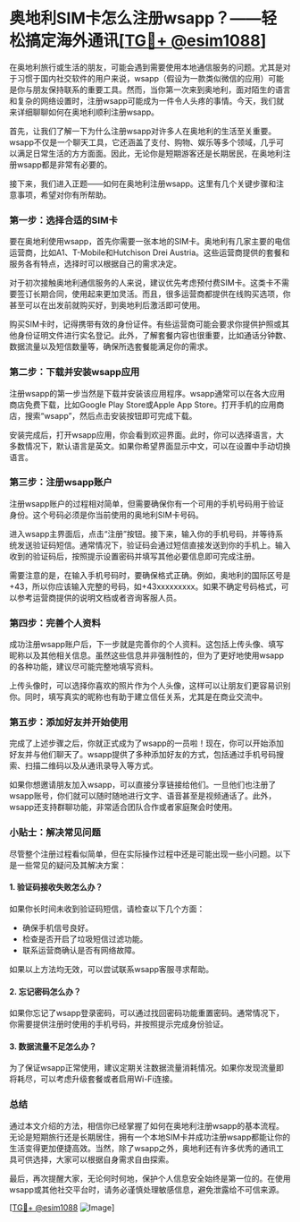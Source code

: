 # 奥地利SIM卡怎么注册wsapp？——轻松搞定海外通讯[[TG💪+ @esim1088](https://t.me/s/esim1088)]

在奥地利旅行或生活的朋友，可能会遇到需要使用本地通信服务的问题。尤其是对于习惯于国内社交软件的用户来说，wsapp（假设为一款类似微信的应用）可能是你与朋友保持联系的重要工具。然而，当你第一次来到奥地利，面对陌生的语言和复杂的网络设置时，注册wsapp可能成为一件令人头疼的事情。今天，我们就来详细聊聊如何在奥地利顺利注册wsapp。

首先，让我们了解一下为什么注册wsapp对许多人在奥地利的生活至关重要。wsapp不仅是一个聊天工具，它还涵盖了支付、购物、娱乐等多个领域，几乎可以满足日常生活的方方面面。因此，无论你是短期游客还是长期居民，在奥地利注册wsapp都是非常有必要的。

接下来，我们进入正题——如何在奥地利注册wsapp。这里有几个关键步骤和注意事项，希望对你有所帮助。

### 第一步：选择合适的SIM卡

要在奥地利使用wsapp，首先你需要一张本地的SIM卡。奥地利有几家主要的电信运营商，比如A1、T-Mobile和Hutchison Drei Austria。这些运营商提供的套餐和服务各有特点，选择时可以根据自己的需求决定。

对于初次接触奥地利通信服务的人来说，建议优先考虑预付费SIM卡。这类卡不需要签订长期合同，使用起来更加灵活。而且，很多运营商都提供在线购买选项，你甚至可以在出发前就购买好，到奥地利后激活即可使用。

购买SIM卡时，记得携带有效的身份证件。有些运营商可能会要求你提供护照或其他身份证明文件进行实名登记。此外，了解套餐内容也很重要，比如通话分钟数、数据流量以及短信数量等，确保所选套餐能满足你的需求。

### 第二步：下载并安装wsapp应用

注册wsapp的第一步当然是下载并安装该应用程序。wsapp通常可以在各大应用商店免费下载，比如Google Play Store或Apple App Store。打开手机的应用商店，搜索“wsapp”，然后点击安装按钮即可完成下载。

安装完成后，打开wsapp应用，你会看到欢迎界面。此时，你可以选择语言，大多数情况下，默认语言是英文。如果你希望界面显示中文，可以在设置中手动切换语言。

### 第三步：注册wsapp账户

注册wsapp账户的过程相对简单，但需要确保你有一个可用的手机号码用于验证身份。这个号码必须是你当前使用的奥地利SIM卡号码。

进入wsapp主界面后，点击“注册”按钮。接下来，输入你的手机号码，并等待系统发送验证码短信。通常情况下，验证码会通过短信直接发送到你的手机上。输入收到的验证码后，按照提示设置密码并填写其他必要信息即可完成注册。

需要注意的是，在输入手机号码时，要确保格式正确。例如，奥地利的国际区号是+43，所以你应该输入完整的号码，如+43xxxxxxxxx。如果不确定号码格式，可以参考运营商提供的说明文档或者咨询客服人员。

### 第四步：完善个人资料

成功注册wsapp账户后，下一步就是完善你的个人资料。这包括上传头像、填写昵称以及其他相关信息。虽然这些信息并非强制性的，但为了更好地使用wsapp的各种功能，建议尽可能完整地填写资料。

上传头像时，可以选择你喜欢的照片作为个人头像，这样可以让朋友们更容易识别你。同时，填写真实的昵称也有助于建立信任关系，尤其是在商业交流中。

### 第五步：添加好友并开始使用

完成了上述步骤之后，你就正式成为了wsapp的一员啦！现在，你可以开始添加好友并与他们聊天了。wsapp提供了多种添加好友的方式，包括通过手机号码搜索、扫描二维码以及从通讯录导入等方式。

如果你想邀请朋友加入wsapp，可以直接分享链接给他们。一旦他们也注册了wsapp账号，你们就可以随时随地进行文字、语音甚至是视频通话了。此外，wsapp还支持群聊功能，非常适合团队合作或者家庭聚会时使用。

### 小贴士：解决常见问题

尽管整个注册过程看似简单，但在实际操作过程中还是可能出现一些小问题。以下是一些常见的疑问及其解决方案：

#### 1. 验证码接收失败怎么办？
如果你长时间未收到验证码短信，请检查以下几个方面：
- 确保手机信号良好。
- 检查是否开启了垃圾短信过滤功能。
- 联系运营商确认是否有网络故障。

如果以上方法均无效，可以尝试联系wsapp客服寻求帮助。

#### 2. 忘记密码怎么办？
如果你忘记了wsapp登录密码，可以通过找回密码功能重置密码。通常情况下，你需要提供注册时使用的手机号码，并按照提示完成身份验证。

#### 3. 数据流量不足怎么办？
为了保证wsapp正常使用，建议定期关注数据流量消耗情况。如果你发现流量即将耗尽，可以考虑升级套餐或者启用Wi-Fi连接。

### 总结

通过本文介绍的方法，相信你已经掌握了如何在奥地利注册wsapp的基本流程。无论是短期旅行还是长期居住，拥有一个本地SIM卡并成功注册wsapp都能让你的生活变得更加便捷高效。当然，除了wsapp之外，奥地利还有许多优秀的通讯工具可供选择，大家可以根据自身需求自由探索。

最后，再次提醒大家，无论何时何地，保护个人信息安全始终是第一位的。在使用wsapp或其他社交平台时，请务必谨慎处理敏感信息，避免泄露给不可信来源。

[[TG💪+ @esim1088](https://t.me/s/esim1088) ![Image](https://i.postimg.cc/4NQfJmqS/Snipaste-2025-05-13-00-14-12.png)]